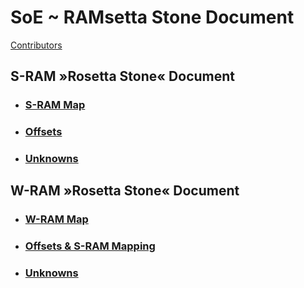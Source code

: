 ﻿# SoE ~ RAMsetta Stone Document

[Contributors](Contributors.md)

## S-RAM »Rosetta Stone« Document 

* ### [S-RAM Map](SRAM.md)
* ### [Offsets](SRAM-Offsets.md)
* ### [Unknowns](SRAM-Unknowns.md)

## W-RAM »Rosetta Stone« Document 

* ### [W-RAM Map](WRAM.md)
* ### [Offsets & S-RAM Mapping](WRAM-Offsets.md)
* ### [Unknowns](WRAM-Unknowns.md)

